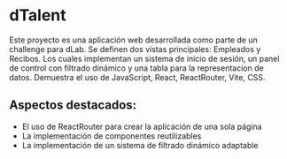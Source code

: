 # dTalent

Este proyecto es una aplicación web desarrollada como parte de un challenge para dLab. Se definen dos vistas principales: Empleados y Recibos. Los cuales implementan un sistema de inicio de sesión, un panel de control con filtrado dinámico y una tabla para la representacion de datos. Demuestra el uso de JavaScript, React, ReactRouter, Vite, CSS.

## Aspectos destacados:

- El uso de ReactRouter para crear la aplicación de una sola página
- La implementación de componentes reutilizables
- La implementación de un sistema de filtrado dinámico adaptable
